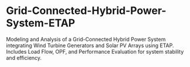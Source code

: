 # Grid-Connected-Hybrid-Power-System-ETAP
Modeling and Analysis of a Grid-Connected Hybrid Power System integrating Wind Turbine Generators and Solar PV Arrays using ETAP. Includes Load Flow, OPF, and Performance Evaluation for system stability and efficiency.
